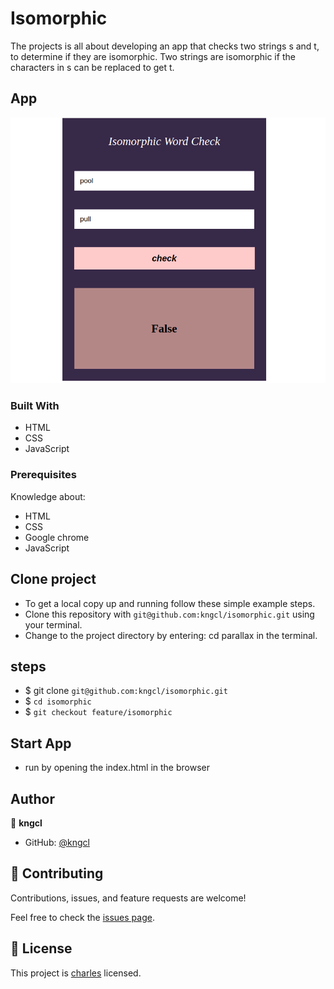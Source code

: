 # Isomorphic

The projects is all about developing an app that checks ​two strings s and t, to determine if they are isomorphic. Two strings are isomorphic if the characters in s can be replaced to get t.

## App

![Home](assets/images/Screenshot%20from%202022-12-16%2016-51-15.png)

### Built With

- HTML
- CSS
- JavaScript

### Prerequisites

Knowledge about:

- HTML
- CSS
- Google chrome
- JavaScript
  
## Clone project

- To get a local copy up and running follow these simple example steps.
- Clone this repository with `git@github.com:kngcl/isomorphic.git` using your terminal.
- Change to the project directory by entering: cd parallax in the terminal.

## steps

- $ git clone `git@github.com:kngcl/isomorphic.git`
- $ `cd isomorphic`
- $ `git checkout feature/isomorphic`

## Start App

- run by opening the index.html in the browser

## Author

👤 **kngcl**

- GitHub: [@kngcl](https://github.com/kngcl/isomorphic)

## 🤝 Contributing

Contributions, issues, and feature requests are welcome!

Feel free to check the [issues page](https://github.com/kngcl/isomorphic/issues).

## 📝 License

This project is [charles](./LICENSE) licensed.
